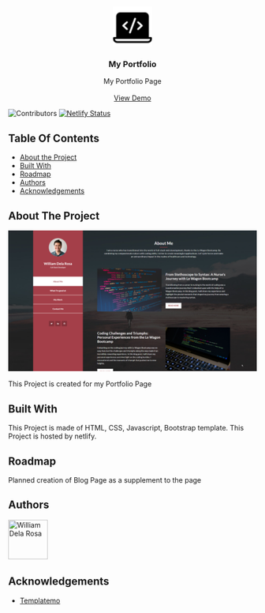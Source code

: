 <br/>
<p align="center">
  <a href="https://github.com/william1220/williamtechportfolio.live">
    <img src="assets/images/icons8-coding-64.png" alt="Logo" width="80" height="80">
  </a>

  <h3 align="center">My Portfolio </h3>

  <p align="center">
    My Portfolio Page
    <br/>
    <br/>
    <a href="https://williamtechportfolio.live/">View Demo</a>
  </p>
</p>

![Contributors](https://img.shields.io/github/contributors/william1220/williamtechportfolio.live?color=dark-green)
[![Netlify Status](https://api.netlify.com/api/v1/badges/1529ec45-69bf-434e-9815-499a58d67cc3/deploy-status)](https://app.netlify.com/sites/williamtechportfolio/deploys)


## Table Of Contents

* [About the Project](#about-the-project)
* [Built With](#built-with)
* [Roadmap](#roadmap)
* [Authors](#authors)
* [Acknowledgements](#acknowledgements)

## About The Project

![Screen Shot](assets/images/My_Portfolio.png)

This Project is created for my Portfolio Page

## Built With

This Project is made of HTML, CSS, Javascript, Bootstrap template. This Project is hosted by netlify.


## Roadmap

Planned creation of Blog Page as a supplement to the page

## Authors

[//]: contributor-faces

<a href="https://github.com/william1220"><img src="https://avatars.githubusercontent.com/u/23138486?v=4" title="William Dela Rosa" width="80" height="80"></a>

[//]: contributor-faces

## Acknowledgements
* [Templatemo](https://#/)
